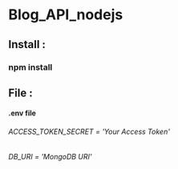 # Blog_API_nodejs

## Install :
### npm install

## File :
#### .env file
###### ACCESS_TOKEN_SECRET = 'Your Access Token'
###### DB_URI = 'MongoDB URI'
